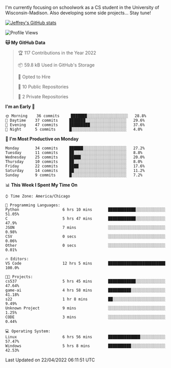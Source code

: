 

I'm currently focusing on schoolwork as a CS student in the University of Wisconsin-Madison.
Also developing some side projects...
Stay tune!

<!-- [![wakatime](https://wakatime.com/badge/user/99a12255-d5fa-4530-a56f-b1f6efe8669d.svg?style=for-the-badge)](https://wakatime.com/@99a12255-d5fa-4530-a56f-b1f6efe8669d) -->

[![Jeffrey's GitHub stats](https://github-readme-stats.vercel.app/api?username=slijeff&count_private=true&show_icons=true)](https://github.com/anuraghazra/github-readme-stats)

<!-- [![Jeffrey's wakatime stats](https://github-readme-stats.vercel.app/api/wakatime?username=slijeff&custom_title=Coding+Time+Last+Week)](https://github.com/slijeff/github-readme-stats) -->

<!-- [![Top Langs](https://github-readme-stats.vercel.app/api/top-langs/?username=slijeff&count_private=true&langs_count=8&hide=javascript&custom_title=Repo+Languages)](https://github.com/anuraghazra/github-readme-stats) -->

<!--START_SECTION:waka-->
![Profile Views](http://img.shields.io/badge/Profile%20Views-78-blue)

**🐱 My GitHub Data** 

> 🏆 117 Contributions in the Year 2022
 > 
> 📦 59.8 kB Used in GitHub's Storage 
 > 
> 💼 Opted to Hire
 > 
> 📜 10 Public Repositories 
 > 
> 🔑 2 Private Repositories  
 > 
**I'm an Early 🐤** 

```text
🌞 Morning    36 commits     ███████░░░░░░░░░░░░░░░░░░   28.8% 
🌆 Daytime    37 commits     ███████░░░░░░░░░░░░░░░░░░   29.6% 
🌃 Evening    47 commits     █████████░░░░░░░░░░░░░░░░   37.6% 
🌙 Night      5 commits      █░░░░░░░░░░░░░░░░░░░░░░░░   4.0%

```
📅 **I'm Most Productive on Monday** 

```text
Monday       34 commits     ██████░░░░░░░░░░░░░░░░░░░   27.2% 
Tuesday      11 commits     ██░░░░░░░░░░░░░░░░░░░░░░░   8.8% 
Wednesday    25 commits     █████░░░░░░░░░░░░░░░░░░░░   20.0% 
Thursday     10 commits     ██░░░░░░░░░░░░░░░░░░░░░░░   8.0% 
Friday       22 commits     ████░░░░░░░░░░░░░░░░░░░░░   17.6% 
Saturday     14 commits     ██░░░░░░░░░░░░░░░░░░░░░░░   11.2% 
Sunday       9 commits      █░░░░░░░░░░░░░░░░░░░░░░░░   7.2%

```


📊 **This Week I Spent My Time On** 

```text
⌚︎ Time Zone: America/Chicago

💬 Programming Languages: 
Python                   6 hrs 10 mins       ████████████░░░░░░░░░░░░░   51.05% 
C                        5 hrs 47 mins       ████████████░░░░░░░░░░░░░   47.9% 
JSON                     7 mins              ░░░░░░░░░░░░░░░░░░░░░░░░░   0.98% 
CSV                      0 secs              ░░░░░░░░░░░░░░░░░░░░░░░░░   0.06% 
Other                    0 secs              ░░░░░░░░░░░░░░░░░░░░░░░░░   0.01%

🔥 Editors: 
VS Code                  12 hrs 5 mins       █████████████████████████   100.0%

🐱‍💻 Projects: 
cs537                    5 hrs 45 mins       ████████████░░░░░░░░░░░░░   47.64% 
game-ai                  4 hrs 58 mins       ██████████░░░░░░░░░░░░░░░   41.18% 
s22                      1 hr 8 mins         ██░░░░░░░░░░░░░░░░░░░░░░░   9.49% 
Unknown Project          9 mins              ░░░░░░░░░░░░░░░░░░░░░░░░░   1.25% 
CODE                     3 mins              ░░░░░░░░░░░░░░░░░░░░░░░░░   0.44%

💻 Operating System: 
Linux                    6 hrs 56 mins       ██████████████░░░░░░░░░░░   57.47% 
Windows                  5 hrs 8 mins        ██████████░░░░░░░░░░░░░░░   42.53%

```


 Last Updated on 22/04/2022 06:11:51 UTC
<!--END_SECTION:waka-->

